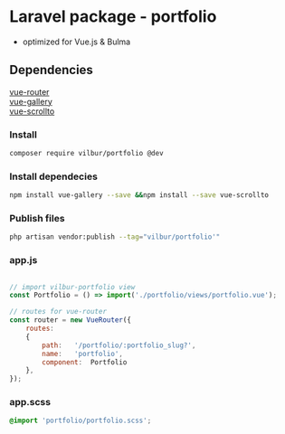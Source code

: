 # Laravel package - portfolio<br>  
* optimized for Vue.js & Bulma  

## Dependencies  
[vue-router](https://github.com/vuejs/vue-router)  
[vue-gallery](https://github.com/RobinCK/vue-gallery)  
[vue-scrollto](https://github.com/rigor789/vue-scrollto)  


### Install  
``` bash  
composer require vilbur/portfolio @dev  
```  

### Install dependecies  
``` bash  
npm install vue-gallery --save &&npm install --save vue-scrollto  
```  

### Publish files  
``` bash  
php artisan vendor:publish --tag="vilbur/portfolio'"  
```  

### app.js  
``` javascript  

// import vilbur-portfolio view  
const Portfolio	= () => import('./portfolio/views/portfolio.vue');  

// routes for vue-router  
const router = new VueRouter({  
	routes:  
	{  
		path:	'/portfolio/:portfolio_slug?',  
		name:	'portfolio',  
		component:	Portfolio  
	},  
});  
```  

### app.scss  
``` scss  
@import 'portfolio/portfolio.scss';  
```  

  